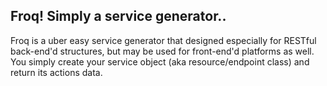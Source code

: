 ## Froq! Simply a service generator..

Froq is a uber easy service generator that designed especially for RESTful back-end'd structures, but may be used for front-end'd platforms as well. You simply create your service object (aka resource/endpoint class) and return its actions data.
